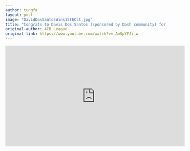 ```yaml
---
author: tungfa
layout: post
image: "DavidDosSantosWins15thOct.jpg"
title: "Congrats to Davis Dos Santos (sponsored by Dash community) for his win in today’s MMA vs. Mark Glove"
original-author: ACB League  
original-link: https://www.youtube.com/watch?v=_AmSpYFJi_w
---
```


<iframe width="560" height="315" src="https://www.youtube.com/embed/_AmSpYFJi_w" frameborder="0" allowfullscreen></iframe>

